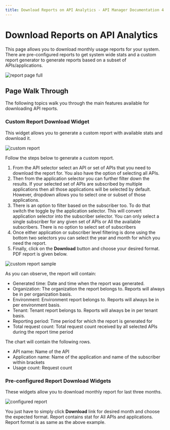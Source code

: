 ```yaml
---
title: Download Reports on API Analytics - API Manager Documentation 4.0.0
---
```


# Download Reports on API Analytics

This page allows you to download monthly usage reports for your system. There are pre-configured reports to get
 system wide stats and a custom report generator to generate reports based on a subset of APIs/applications.

![report page full]({{base_path}}/assets/img/analytics/report/report-page-full.png)

## Page Walk Through
The following topics walk you through the main features available for downloading API reports.

### Custom Report Download Widget
This widget allows you to generate a custom report with available stats and download it. 

![custom report]({{base_path}}/assets/img/analytics/report/custom-report.png)

Follow the steps below to generate a custom report.
1. From the API selector select an API or set of APIs that you need to download the report for. You also have the option of selecting all APIs.
2. Then from the application selector you can further filter down the results. If your selected set of APIs are subscribed by multiple applications then all those applications will be selected by default. 
However, dropdown allows you to select one or subset of those applications.
3. There is an option to filter based on the subscriber too. To do that switch the toggle by the application selector. This will convert application selector into the subscriber selector. 
You can only select a single subscriber for any given set of APIs or All the available subscribers. There is no option to select set of subscribers
4. Once either application or subscriber level filtering is done using the bottom two selectors you can select the year and month for which you need the report.
5. Finally, click on the **Download** button and choose your desired format. PDF report is given below.

![custom report sample]({{base_path}}/assets/img/analytics/report/custom-report-sample.png)

As you can observe, the report will contain:
- Generated time: Date and time when the report was generated.
- Organization: The organization the report belongs to. Reports will always be in per organization basis.
- Environment: Environment report belongs to. Reports will always be in per environment basis.
- Tenant: Tenant report belongs to. Reports will always be in per tenant basis.
- Reporting period: Time period for which the report is generated for
- Total request count: Total request count received by all selected APIs during the report time period

The chart will contain the following rows.

- API name: Name of the API
- Application name: Name of the application and name of the subscriber within brackets
- Usage count: Request count

### Pre-configured Report Download Widgets
These widgets allow you to download monthly report for last three months.

![configured report]({{base_path}}/assets/img/analytics/report/configured-report.png)

You just have to simply click **Download** link for desired month and choose the expected format. Report contains stat for All APIs and applications. Report format is as same as the above example.
